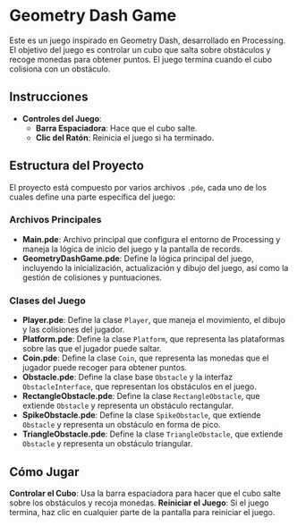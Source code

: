 # Geometry Dash Game

Este es un juego inspirado en Geometry Dash, desarrollado en Processing. El objetivo del juego es controlar un cubo que salta sobre obstáculos y recoge monedas para obtener puntos. El juego termina cuando el cubo colisiona con un obstáculo.

## Instrucciones

- **Controles del Juego**:
  - **Barra Espaciadora**: Hace que el cubo salte.
  - **Clic del Ratón**: Reinicia el juego si ha terminado.

## Estructura del Proyecto

El proyecto está compuesto por varios archivos `.pde`, cada uno de los cuales define una parte específica del juego:

### Archivos Principales

- **Main.pde**: Archivo principal que configura el entorno de Processing y maneja la lógica de inicio del juego y la pantalla de records.
- **GeometryDashGame.pde**: Define la lógica principal del juego, incluyendo la inicialización, actualización y dibujo del juego, así como la gestión de colisiones y puntuaciones.

### Clases del Juego

- **Player.pde**: Define la clase `Player`, que maneja el movimiento, el dibujo y las colisiones del jugador.
- **Platform.pde**: Define la clase `Platform`, que representa las plataformas sobre las que el jugador puede saltar.
- **Coin.pde**: Define la clase `Coin`, que representa las monedas que el jugador puede recoger para obtener puntos.
- **Obstacle.pde**: Define la clase base `Obstacle` y la interfaz `ObstacleInterface`, que representan los obstáculos en el juego.
- **RectangleObstacle.pde**: Define la clase `RectangleObstacle`, que extiende `Obstacle` y representa un obstáculo rectangular.
- **SpikeObstacle.pde**: Define la clase `SpikeObstacle`, que extiende `Obstacle` y representa un obstáculo en forma de pico.
- **TriangleObstacle.pde**: Define la clase `TriangleObstacle`, que extiende `Obstacle` y representa un obstáculo triangular.

## Cómo Jugar

**Controlar el Cubo**: Usa la barra espaciadora para hacer que el cubo salte sobre los obstáculos y recoja monedas.
**Reiniciar el Juego**: Si el juego termina, haz clic en cualquier parte de la pantalla para reiniciar el juego.

